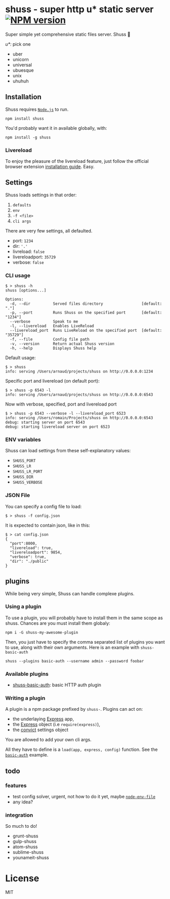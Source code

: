 # shuss - super http u* static server [![NPM version](https://badge.fury.io/js/shuss.png)](http://badge.fury.io/js/shuss)

Super simple yet comprehensive static files server. Shuss :ski:

_u*:_ pick one
* uber
* unicorn
* universal
* ubuesque
* unix
* uhuhuh

## Installation

Shuss requires [`Node.js`](http://nodejs.org/) to run.

```shell
npm install shuss
```

You'd probably want it in available globally, with:

```shell
npm install -g shuss
```

### Livereload

To enjoy the pleasure of the livereload feature, just follow the official browser extension [installation guide](http://feedback.livereload.com/knowledgebase/articles/86242-how-do-i-install-and-use-the-browser-extensions-). Easy.

## Settings

Shuss loads settings in that order:

1. `defaults`
2. `env`
3. `-f <file>`
4. `cli args`

There are very few settings, all defaulted.

* port: `1234`
* dir: `'.'`
* livreload: `false`
* livereloadport: `35729`
* verbose: `false`

### CLI usage
```shell
$ > shuss -h
shuss [options...]

Options:
  -d, --dir          Served files directory                 [default: "."]
  -p, --port         Runs Shuss on the specified port       [default: "1234"]
  --verbose          Speak to me
  -l, --livereload   Enables LiveReload
  --livereload_port  Runs LiveReload on the specified port  [default: "35729"]
  -f, --file         Config file path
  -v, --version      Return actual Shuss version
  -h, --help         Displays Shuss help
```

Default usage:

```shell
$ > shuss
info: serving /Users/arnaud/projects/shuss on http://0.0.0.0:1234
```

Specific port and livereload (on default port):

```shell
$ > shuss -p 6543 -l
info: serving /Users/arnaud/projects/shuss on http://0.0.0.0:6543
```
Now with verbose, specified, port and livereload port

```shell
$ > shuss -p 6543 --verbose -l --livereload_port 6523
info: serving /Users/romain/Projects/shuss on http://0.0.0.0:6543
debug: starting server on port 6543
debug: starting livereload server on port 6523
```

### ENV variables

Shuss can load settings from these self-explanatory values:

* `SHUSS_PORT`
* `SHUSS_LR`
* `SHUSS_LR_PORT`
* `SHUSS_DIR`
* `SHUSS_VERBOSE`

### JSON File

You can specify a config file to load:
```
$ > shuss -f config.json
```

It is expected to contain json, like in this:
```
$ > cat config.json
{
  "port":8000,
  "livereload": true,
  "livereloadport": 9854,
  "verbose": true,
  "dir": "./public"
}
```

## plugins

While being very simple, Shuss can handle complexe plugins.

### Using a plugin

To use a plugin, you will probably have to install them in the same scope as shuss. Chances are you must install them globaly:

```
npm i -G shuss-my-awesome-plugin
```

Then, you just have to specify the comma separated list of plugins you want to use, along with their own arguments. Here is an example with `shuss-basic-auth`

```
shuss --plugins basic-auth --username admin --password foobar
```

### Available plugins

* [shuss-basic-auth](https://github.com/ArnaudRinquin/shuss-basic-auth): basic HTTP auth plugin


### Writing a plugin

A plugin is a npm package prefixed by `shuss-`. Plugins can act on:

* the underlaying [Express](http://expressjs.com/) app,
* the [Express](http://expressjs.com/) object (i.e `require(express)`),
* the [convict](https://github.com/mozilla/node-convict) settings object

You are allowed to add your own cli args.

All they have to define is a `load(app, express, config)` function. See the [`basic-auth`](https://github.com/ArnaudRinquin/shuss-basic-auth/blob/master/lib/shuss-basic-auth.coffee) example.

## todo

### features

* test config solver, urgent, not how to do it yet, maybe [`node-env-file`](https://www.npmjs.org/package/node-env-file)
* any idea?

### integration

So much to do!

* grunt-shuss
* gulp-shuss
* atom-shuss
* sublime-shuss
* younameit-shuss

License
=======

MIT
